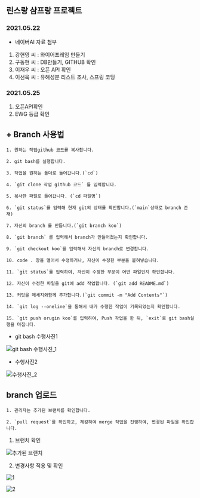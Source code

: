 ## 린스랑 샴프랑 프로젝트
### 2021.05.22 
* 네이버AI 자료 첨부

1. 강현영 씨 : 와이어프레임 만들기 
2. 구동현 씨 : DB만들기, GITHUB 확인
3. 이재우 씨 : 오픈 API 확인
4. 이선욱 씨 : 유해성분 리스트 조사, 스프링 코딩

### 2021.05.25

1. 오픈API확인
2. EWG 등급 확인

## + Branch 사용법

    1. 원하는 작업github 코드를 복사합니다.

    2. git bash를 실행합니다.

    3. 작업을 원하는 폴더로 들어갑니다.(`cd`)

    4. `git clone 작업 github 코드` 를 입력합니다.

    5. 복사한 파일로 들어갑니다. (`cd 파일명`)

    6. `git status`를 입력해 현재 git의 상태를 확인합니다.(`main`상태로 branch 존재)

    7. 자신의 branch 를 만듭니다.(`git branch koo`)

    8. `git branch` 를 입력해서 branch가 만들어졌는지 확인합니다.

    9. `git checkout koo`를 입력해서 자신의 branch로 변경합니다.

    10. code . 창을 열어서 수정하거나, 자신이 수정한 부분을 붙혀넣습니다.

    11. `git status`를 입력하여, 자신이 수정한 부분이 어떤 파일인지 확인합니다.

    12. 자신이 수정한 파일을 git에 add 작업합니다. (`git add README.md`)

    13. 커밋을 메세지와함께 추가합니다.(`git commit -m "Add Contents"`)

    14. `git log --oneline`을 통해서 내가 수행한 작업이 기록되었는지 확인합니다.

    15. `git push orugin koo`를 입력하여, Push 작업을 한 뒤, `exit`로 git bash실행을 마칩니다.

* git bash 수행사진1

![git bash 수행사진_1](https://postfiles.pstatic.net/MjAyMTA1MjVfMTc3/MDAxNjIxODk2MTQ4MzQ5.Zclw1NDXvfYmbZoYVRAHJAj5JOJuvn8u4uJUqfweo1Ag.umeWcfJna7IYjs9ci04cURzT_k-I2garz2XnRt5V7ccg.JPEG.paul5000/gitbash_1.JPG?type=w773)

* 수행사진2

![수행사진_2](https://postfiles.pstatic.net/MjAyMTA1MjVfOTIg/MDAxNjIxODk2MTUwNzE0.ALxj41a-E8iWN4XBzZbAY6eAAxiNqTH38vdvr9fXMg4g.L-l8HgAbKSdNE1J8CKmobjmIXVRorLiUGiPQeG0jxNMg.JPEG.paul5000/gitbash_2.JPG?type=w773)

## branch 업로드

    1. 관리자는 추가된 브랜치를 확인합니다.

    2. `pull request`를 확인하고, 체킹하여 merge 작업을 진행하여, 변경된 파일을 확인합니다.


1. 브랜치 확인

![추가된 브랜치](https://postfiles.pstatic.net/MjAyMTA1MjVfMjE0/MDAxNjIxODk2MTUzNzM2.4ztOsygmdz3iBmpVrEHmFOTDpxULtR4mm1CnjEN9kkMg.fOP2bMs4gg2qmySNImNLYjpeGqQ2iWaNAj6uwNm2MYEg.JPEG.paul5000/3.JPG?type=w773)

2. 변경사항 적용 및 확인

![1](https://postfiles.pstatic.net/MjAyMTA1MjVfMjMx/MDAxNjIxODk2MTU2MzUz.I97ZfISyiQ44Fz5oaXYBr5dS_jwRtV8CWl9JTXmhNrog.ZZ3eI5HVJi2WmpKbokED-SW5S1rG9w510obzwmbYLqUg.JPEG.paul5000/4.JPG?type=w773)

![2](https://postfiles.pstatic.net/MjAyMTA1MjVfOTgg/MDAxNjIxODk2MTU4MzI0.4G24BCLMXywkSbzq4XFutxnZLTFUbS-6b_Clc1TgDzEg.RGC1STZLTkxo-37wKoYvPEuHHPFU-VmCPWDtrHbifzQg.JPEG.paul5000/5.JPG?type=w773)